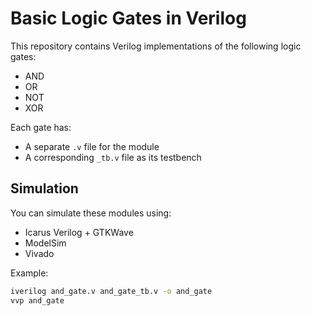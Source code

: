 # Basic Logic Gates in Verilog

This repository contains Verilog implementations of the following logic gates:

- AND
- OR
- NOT
- XOR

Each gate has:
- A separate `.v` file for the module
- A corresponding `_tb.v` file as its testbench

## Simulation

You can simulate these modules using:
- Icarus Verilog + GTKWave
- ModelSim
- Vivado

Example:
```bash
iverilog and_gate.v and_gate_tb.v -o and_gate
vvp and_gate
